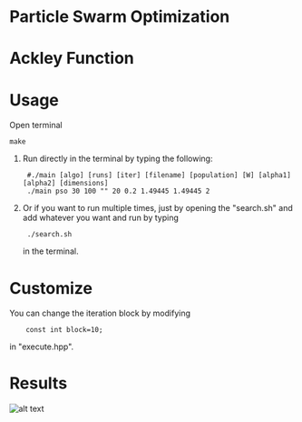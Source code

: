 # Particle Swarm Optimization



# Ackley Function



# Usage

Open terminal

    make
    
1. Run directly in the terminal by typing the following:

        #./main [algo] [runs] [iter] [filename] [population] [W] [alpha1] [alpha2] [dimensions]
        ./main pso 30 100 "" 20 0.2 1.49445 1.49445 2
    
2. Or if you want to run multiple times, just by opening the "search.sh" and add whatever you want and run by typing


        ./search.sh
    in the terminal.
    
# Customize

You can change the iteration block by modifying 

        const int block=10;
in "execute.hpp".

# Results

![alt text]()


